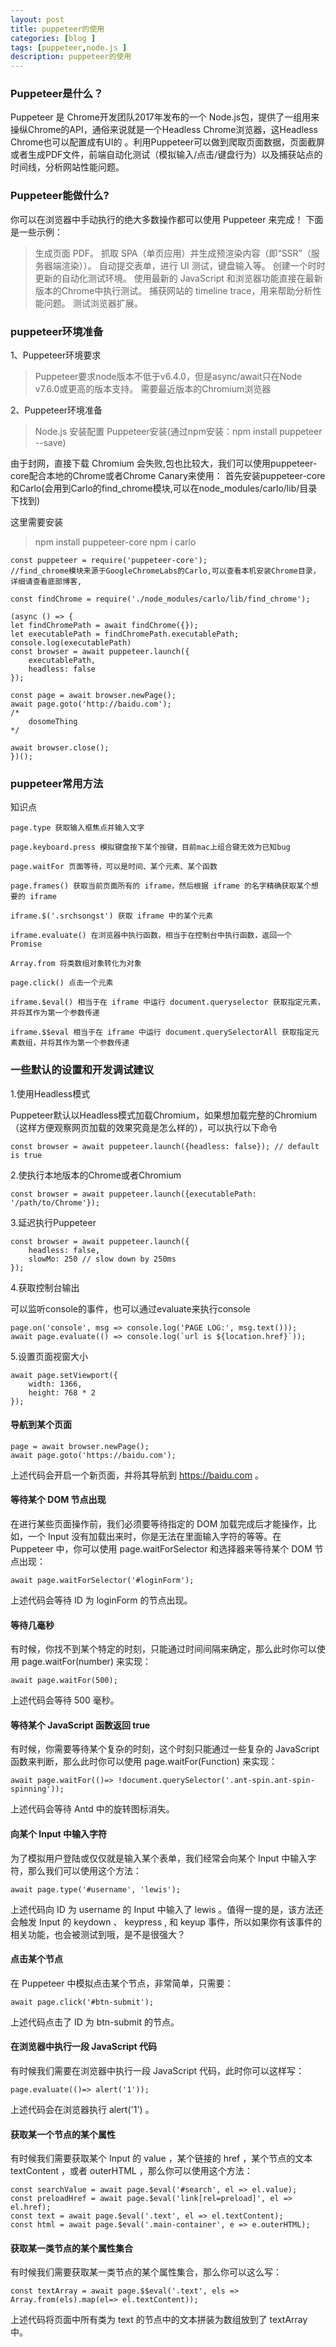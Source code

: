 ```yaml
---
layout: post
title: puppeteer的使用
categories: [blog ]
tags: [puppeteer,node.js ]
description: puppeteer的使用
---
```



### Puppeteer是什么？

Puppeteer 是 Chrome开发团队2017年发布的一个 Node.js包，提供了一组用来操纵Chrome的API，通俗来说就是一个Headless Chrome浏览器，这Headless Chrome也可以配置成有UI的 。利用Puppeteer可以做到爬取页面数据，页面截屏或者生成PDF文件，前端自动化测试（模拟输入/点击/键盘行为）以及捕获站点的时间线，分析网站性能问题。

### Puppeteer能做什么?

你可以在浏览器中手动执行的绝大多数操作都可以使用 Puppeteer 来完成！ 下面是一些示例：

> 生成页面 PDF。
> 抓取 SPA（单页应用）并生成预渲染内容（即“SSR”（服务器端渲染））。
> 自动提交表单，进行 UI 测试，键盘输入等。
> 创建一个时时更新的自动化测试环境。 使用最新的 JavaScript 和浏览器功能直接在最新版本的Chrome中执行测试。
> 捕获网站的 timeline trace，用来帮助分析性能问题。
> 测试浏览器扩展。


### puppeteer环境准备


1、Puppeteer环境要求

> Puppeteer要求node版本不低于v6.4.0，但是async/await只在Node v7.6.0或更高的版本支持。
> 需要最近版本的Chromium浏览器

2、Puppeteer环境准备

> Node.js 安装配置
> Puppeteer安装(通过npm安装：npm install puppeteer --save)

由于封网，直接下载 Chromium 会失败,包也比较大，我们可以使用puppeteer-core配合本地的Chrome或者Chrome Canary来使用：
首先安装puppeteer-core和Carlo(会用到Carlo的find_chrome模块,可以在node_modules/carlo/lib/目录下找到)

这里需要安装

> npm install puppeteer-core
> npm i carlo

    const puppeteer = require('puppeteer-core');
    //find_chrome模块来源于GoogleChromeLabs的Carlo,可以查看本机安装Chrome目录，详细请查看底部博客,

    const findChrome = require('./node_modules/carlo/lib/find_chrome');

    (async () => {
    let findChromePath = await findChrome({});
    let executablePath = findChromePath.executablePath;
    console.log(executablePath)
    const browser = await puppeteer.launch({
        executablePath,
        headless: false
    });

    const page = await browser.newPage();
    await page.goto('http://baidu.com');
    /*
        dosomeThing
    */

    await browser.close();
    })();


### puppeteer常用方法

知识点

    page.type 获取输入框焦点并输入文字

    page.keyboard.press 模拟键盘按下某个按键，目前mac上组合键无效为已知bug

    page.waitFor 页面等待，可以是时间、某个元素、某个函数

    page.frames() 获取当前页面所有的 iframe，然后根据 iframe 的名字精确获取某个想要的 iframe

    iframe.$('.srchsongst') 获取 iframe 中的某个元素

    iframe.evaluate() 在浏览器中执行函数，相当于在控制台中执行函数，返回一个 Promise

    Array.from 将类数组对象转化为对象

    page.click() 点击一个元素

    iframe.$eval() 相当于在 iframe 中运行 document.queryselector 获取指定元素，并将其作为第一个参数传递

    iframe.$$eval 相当于在 iframe 中运行 document.querySelectorAll 获取指定元素数组，并将其作为第一个参数传递

### 一些默认的设置和开发调试建议

1.使用Headless模式

Puppeteer默认以Headless模式加载Chromium，如果想加载完整的Chromium（这样方便观察网页加载的效果究竟是怎么样的），可以执行以下命令

    const browser = await puppeteer.launch({headless: false}); // default is true

2.使执行本地版本的Chrome或者Chromium

    const browser = await puppeteer.launch({executablePath: '/path/to/Chrome'});

3.延迟执行Puppeteer

    const browser = await puppeteer.launch({
        headless: false,
        slowMo: 250 // slow down by 250ms
    });

4.获取控制台输出

可以监听console的事件，也可以通过evaluate来执行console

    page.on('console', msg => console.log('PAGE LOG:', msg.text()));
    await page.evaluate(() => console.log(`url is ${location.href}`));

5.设置页面视窗大小

    await page.setViewport({
        width: 1366,
        height: 768 * 2
    });

#### 导航到某个页面

    page = await browser.newPage();
    await page.goto('https://baidu.com');

上述代码会开启一个新页面，并将其导航到 https://baidu.com 。

#### 等待某个 DOM 节点出现

在进行某些页面操作前，我们必须要等待指定的 DOM 加载完成后才能操作，比如，一个 Input 没有加载出来时，你是无法在里面输入字符的等等。在 Puppeteer 中，你可以使用 page.waitForSelector 和选择器来等待某个 DOM 节点出现：

    await page.waitForSelector('#loginForm');

上述代码会等待 ID 为 loginForm 的节点出现。

#### 等待几毫秒

有时候，你找不到某个特定的时刻，只能通过时间间隔来确定，那么此时你可以使用 page.waitFor(number) 来实现：

    await page.waitFor(500);

上述代码会等待 500 毫秒。

#### 等待某个 JavaScript 函数返回 true

有时候，你需要等待某个复杂的时刻，这个时刻只能通过一些复杂的 JavaScript 函数来判断，那么此时你可以使用 page.waitFor(Function) 来实现：

    await page.waitFor(()=> !document.querySelector('.ant-spin.ant-spin-spinning'));

上述代码会等待 Antd 中的旋转图标消失。

#### 向某个 Input 中输入字符

为了模拟用户登陆或仅仅就是输入某个表单，我们经常会向某个 Input 中输入字符，那么我们可以使用这个方法：

    await page.type('#username', 'lewis');

上述代码向 ID 为 username 的 Input 中输入了 lewis 。值得一提的是，该方法还会触发 Input 的 keydown 、 keypress , 和 keyup 事件，所以如果你有该事件的相关功能，也会被测试到哦，是不是很强大？

#### 点击某个节点

在 Puppeteer 中模拟点击某个节点，非常简单，只需要：

    await page.click('#btn-submit');

上述代码点击了 ID 为 btn-submit 的节点。

#### 在浏览器中执行一段 JavaScript 代码

有时候我们需要在浏览器中执行一段 JavaScript 代码，此时你可以这样写：

    page.evaluate(()=> alert('1'));

上述代码会在浏览器执行 alert('1') 。

#### 获取某一个节点的某个属性

有时候我们需要获取某个 Input 的 value ，某个链接的 href ，某个节点的文本 textContent ，或者 outerHTML ，那么你可以使用这个方法：

    const searchValue = await page.$eval('#search', el => el.value);
    const preloadHref = await page.$eval('link[rel=preload]', el => el.href);
    const text = await page.$eval('.text', el => el.textContent);
    const html = await page.$eval('.main-container', e => e.outerHTML);

#### 获取某一类节点的某个属性集合

有时候我们需要获取某一类节点的某个属性集合，那么你可以这么写：

    const textArray = await page.$$eval('.text', els => Array.from(els).map(el=> el.textContent));

上述代码将页面中所有类为 text 的节点中的文本拼装为数组放到了 textArray 中。


